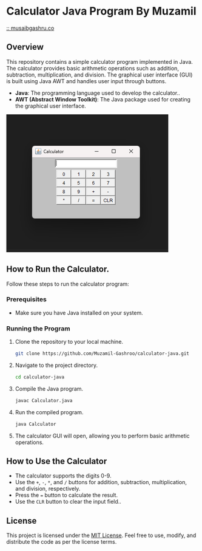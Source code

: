 # Calculator Java Program By Muzamil
<a href="musaibgashru.co">::  musaibgashru.co </a>

## Overview
This repository contains a simple calculator program implemented in Java. The calculator provides basic arithmetic operations such as addition, subtraction, multiplication, and division. The graphical user interface (GUI) is built using Java AWT and handles user input through buttons.
- **Java**: The programming language used to develop the calculator..
- **AWT (Abstract Window Toolkit)**: The Java package used for creating the graphical user interface.

![Calculator-Image](GUI.png)


## How to Run the Calculator.
Follow these steps to run the calculator program:

### Prerequisites
- Make sure you have Java installed on your system.

### Running the Program
1. Clone the repository to your local machine.
   ```bash
   git clone https://github.com/Muzamil-Gashroo/calculator-java.git
   ```

2. Navigate to the project directory.
   ```bash
   cd calculator-java
   ```

3. Compile the Java program.
   ```bash
   javac Calculator.java
   ```

4. Run the compiled program.
   ```bash
   java Calculator
   ```

5. The calculator GUI will open, allowing you to perform basic arithmetic operations.

## How to Use the Calculator
- The calculator supports the digits 0-9.
- Use the `+`, `-`, `*`, and `/` buttons for addition, subtraction, multiplication, and division, respectively.
- Press the `=` button to calculate the result.
- Use the `CLR` button to clear the input field..

## License
This project is licensed under the [MIT License](LICENSE). Feel free to use, modify, and distribute the code as per the license terms.

